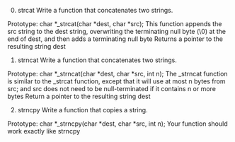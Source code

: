 0. strcat
   Write a function that concatenates two strings.

Prototype: char *\_strcat(char *dest, char \*src);
This function appends the src string to the dest string, overwriting the terminating null byte (\0) at the end of dest, and then adds a terminating null byte
Returns a pointer to the resulting string dest

1. strncat
   Write a function that concatenates two strings.

Prototype: char *\_strncat(char *dest, char \*src, int n);
The \_strncat function is similar to the \_strcat function, except that
it will use at most n bytes from src; and
src does not need to be null-terminated if it contains n or more bytes
Return a pointer to the resulting string dest

2. strncpy
   Write a function that copies a string.

Prototype: char *\_strncpy(char *dest, char \*src, int n);
Your function should work exactly like strncpy

